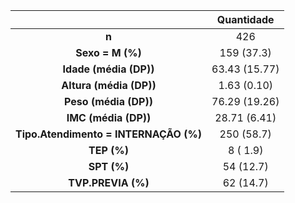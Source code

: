 

|                 &nbsp;                  |    Quantidade    |
|:---------------------------------------:|:-------------:|
|                  **n**                  |      426      |
|            **Sexo = M (%)**             |  159 (37.3)   |
|          **Idade (média (DP))**          | 63.43 (15.77) |
|         **Altura (média (DP))**          |  1.63 (0.10)  |
|          **Peso (média (DP))**           | 76.29 (19.26) |
|           **IMC (média (DP))**           | 28.71 (6.41)  |
|  **Tipo.Atendimento = INTERNAÇÃO (%)**  |  250 (58.7)   |
|            **TEP (%)**            |   8 ( 1.9)    |
|            **SPT (%)**            |   54 (12.7)   |
|        **TVP.PREVIA (%)**         |   62 (14.7)   |

